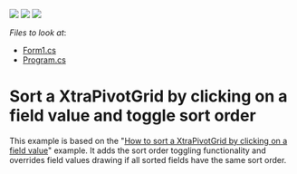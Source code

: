 <!-- default badges list -->
![](https://img.shields.io/endpoint?url=https://codecentral.devexpress.com/api/v1/VersionRange/128582794/17.2.3%2B)
[![](https://img.shields.io/badge/Open_in_DevExpress_Support_Center-FF7200?style=flat-square&logo=DevExpress&logoColor=white)](https://supportcenter.devexpress.com/ticket/details/E2705)
[![](https://img.shields.io/badge/📖_How_to_use_DevExpress_Examples-e9f6fc?style=flat-square)](https://docs.devexpress.com/GeneralInformation/403183)
<!-- default badges end -->
<!-- default file list -->
*Files to look at*:

* [Form1.cs](./CS/Form1.cs)
* [Program.cs](./CS/Program.cs)
<!-- default file list end -->
# Sort a XtraPivotGrid by clicking on a field value and toggle sort order


<p>This example is based on the "<a href="https://www.devexpress.com/Support/Center/p/E1434">How to sort a XtraPivotGrid by clicking on a field value</a>" example. It adds the sort order toggling functionality and overrides field values drawing if all sorted fields have the same sort order.</p>

<br/>


